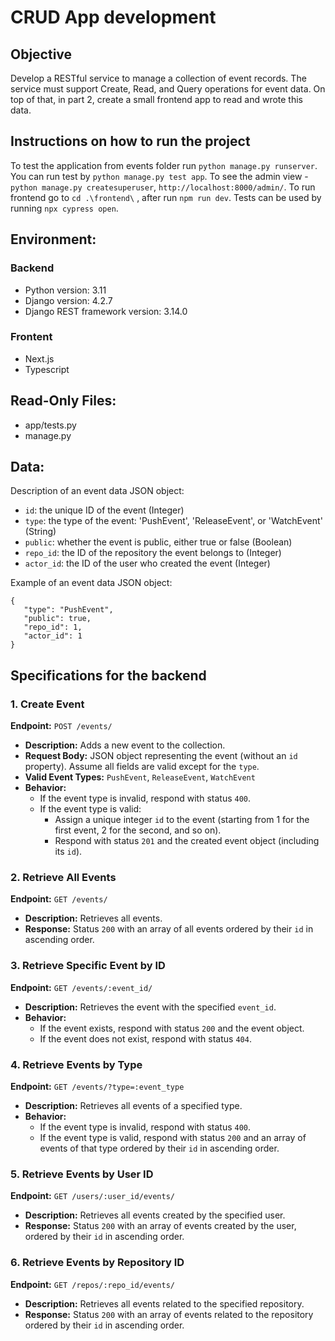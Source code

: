 # CRUD App development

## Objective

Develop a RESTful service to manage a collection of event records. The service must support Create, Read, and Query operations for event data.
On top of that, in part 2, create a small frontend app to read and wrote this data.

## Instructions on how to run the project

To test the application from events folder run `python manage.py runserver`. You can run test by `python manage.py test app`. To see the admin view -`python manage.py createsuperuser`, `http://localhost:8000/admin/`.
To run frontend go to `cd .\frontend\` , after run `npm run dev`. Tests can be used by running `npx cypress open`. 

## Environment:

### Backend

- Python version: 3.11
- Django version: 4.2.7
- Django REST framework version: 3.14.0

### Frontent

- Next.js
- Typescript

## Read-Only Files:

- app/tests.py
- manage.py

## Data:

Description of an event data JSON object:

- `id`: the unique ID of the event (Integer)
- `type`: the type of the event: 'PushEvent', 'ReleaseEvent', or 'WatchEvent' (String)
- `public`: whether the event is public, either true or false (Boolean)
- `repo_id`: the ID of the repository the event belongs to (Integer)
- `actor_id`: the ID of the user who created the event (Integer)

Example of an event data JSON object:

```
{
   "type": "PushEvent",
   "public": true,
   "repo_id": 1,
   "actor_id": 1
}

```

## Specifications for the backend

### 1. Create Event

**Endpoint:** `POST /events/`

- **Description:** Adds a new event to the collection.
- **Request Body:** JSON object representing the event (without an `id` property). Assume all fields are valid except for the `type`.
- **Valid Event Types:** `PushEvent`, `ReleaseEvent`, `WatchEvent`
- **Behavior:**
  - If the event type is invalid, respond with status `400`.
  - If the event type is valid:
    - Assign a unique integer `id` to the event (starting from 1 for the first event, 2 for the second, and so on).
    - Respond with status `201` and the created event object (including its `id`).

### 2. Retrieve All Events

**Endpoint:** `GET /events/`

- **Description:** Retrieves all events.
- **Response:** Status `200` with an array of all events ordered by their `id` in ascending order.

### 3. Retrieve Specific Event by ID

**Endpoint:** `GET /events/:event_id/`

- **Description:** Retrieves the event with the specified `event_id`.
- **Behavior:**
  - If the event exists, respond with status `200` and the event object.
  - If the event does not exist, respond with status `404`.

### 4. Retrieve Events by Type

**Endpoint:** `GET /events/?type=:event_type`

- **Description:** Retrieves all events of a specified type.
- **Behavior:**
  - If the event type is invalid, respond with status `400`.
  - If the event type is valid, respond with status `200` and an array of events of that type ordered by their `id` in ascending order.

### 5. Retrieve Events by User ID

**Endpoint:** `GET /users/:user_id/events/`

- **Description:** Retrieves all events created by the specified user.
- **Response:** Status `200` with an array of events created by the user, ordered by their `id` in ascending order.

### 6. Retrieve Events by Repository ID

**Endpoint:** `GET /repos/:repo_id/events/`

- **Description:** Retrieves all events related to the specified repository.
- **Response:** Status `200` with an array of events related to the repository ordered by their `id` in ascending order.